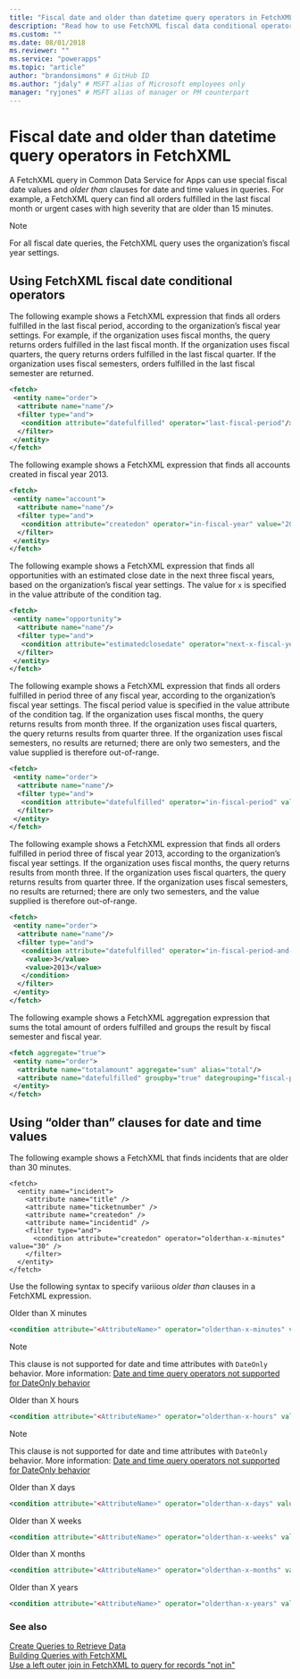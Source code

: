 ```yaml
---
title: "Fiscal date and older than datetime query operators in FetchXML (Common Data Service for Apps) | Microsoft Docs" # Intent and product brand in a unique string of 43-59 chars including spaces
description: "Read how to use FetchXML fiscal data conditional operators and &quot;older than&quot; clauses for date and time values" # 115-145 characters including spaces. This abstract displays in the search result.
ms.custom: ""
ms.date: 08/01/2018
ms.reviewer: ""
ms.service: "powerapps"
ms.topic: "article"
author: "brandonsimons" # GitHub ID
ms.author: "jdaly" # MSFT alias of Microsoft employees only
manager: "ryjones" # MSFT alias of manager or PM counterpart
---
```

# Fiscal date and older than datetime query operators in FetchXML

A FetchXML query in Common Data Service for Apps can use special fiscal date values and *older than* clauses for date and time values in queries. For example, a FetchXML query can find all orders fulfilled in the last fiscal month or urgent cases with high severity that are older than 15 minutes.  
  
> [!NOTE]
>  For all fiscal date queries, the FetchXML query uses the organization’s fiscal year settings.  
  
<a name="FiscalDate"></a>   
## Using FetchXML fiscal date conditional operators  
 The following example shows a FetchXML expression that finds all orders fulfilled in the last fiscal period, according to the organization’s fiscal year settings. For example, if the organization uses fiscal months, the query returns orders fulfilled in the last fiscal month. If the organization uses fiscal quarters, the query returns orders fulfilled in the last fiscal quarter. If the organization uses fiscal semesters, orders fulfilled in the last fiscal semester are returned.  
  
```xml  
<fetch>  
 <entity name="order">  
  <attribute name="name"/>  
  <filter type="and">  
   <condition attribute="datefulfilled" operator="last-fiscal-period"/>  
  </filter>  
 </entity>  
</fetch>  
```  
  
 The following example shows a FetchXML expression that finds all accounts created in fiscal year 2013.  
  
```xml  
<fetch>  
 <entity name="account">  
  <attribute name="name"/>  
  <filter type="and">  
   <condition attribute="createdon" operator="in-fiscal-year" value="2013"/>  
  </filter>  
 </entity>  
</fetch>  
```  
  
 The following example shows a FetchXML expression that finds all opportunities with an estimated close date in the next three fiscal years, based on the organization’s fiscal year settings. The value for `x` is specified in the value attribute of the condition tag.  
  
```xml  
<fetch>  
 <entity name="opportunity">  
  <attribute name="name"/>  
  <filter type="and">  
   <condition attribute="estimatedclosedate" operator="next-x-fiscal-years" value="3"/>  
  </filter>  
 </entity>  
</fetch>  
```  
  
 The following example shows a FetchXML expression that finds all orders fulfilled in period three of any fiscal year, according to the organization’s fiscal year settings. The fiscal period value is specified in the value attribute of the condition tag. If the organization uses fiscal months, the query returns results from month three. If the organization uses fiscal quarters, the query returns results from quarter three. If the organization uses fiscal semesters, no results are returned; there are only two semesters, and the value supplied is therefore out-of-range.  
  
```xml  
<fetch>  
 <entity name="order">  
  <attribute name="name"/>  
  <filter type="and">  
   <condition attribute="datefulfilled" operator="in-fiscal-period" value="3"/>  
  </filter>  
 </entity>  
</fetch>  
```  
  
 The following example shows a FetchXML expression that finds all orders fulfilled in period three of fiscal year 2013, according to the organization’s fiscal year settings. If the organization uses fiscal months, the query returns results from month three. If the organization uses fiscal quarters, the query returns results from quarter three. If the organization uses fiscal semesters, no results are returned; there are only two semesters, and the value supplied is therefore out-of-range.  
  
```xml  
<fetch>  
 <entity name="order">  
  <attribute name="name"/>  
  <filter type="and">  
   <condition attribute="datefulfilled" operator="in-fiscal-period-and-year">  
    <value>3</value>  
    <value>2013</value>  
   </condition>  
  </filter>  
 </entity>  
</fetch>  
```  
  
 The following example shows a FetchXML aggregation expression that sums the total amount of orders fulfilled and groups the result by fiscal semester and fiscal year.  
  
```xml  
<fetch aggregate="true">  
 <entity name="order">  
  <attribute name="totalamount" aggregate="sum" alias="total"/>  
  <attribute name="datefulfilled" groupby="true" dategrouping="fiscal-period"/>  
 </entity>  
</fetch>  
```  
  
<a name="OlderThan"></a>   
## Using “older than” clauses for date and time values  
 The following example shows a FetchXML that finds incidents that are older than 30 minutes.  
  
```  
<fetch>  
  <entity name="incident">  
    <attribute name="title" />  
    <attribute name="ticketnumber" />  
    <attribute name="createdon" />  
    <attribute name="incidentid" />  
    <filter type="and">  
      <condition attribute="createdon" operator="olderthan-x-minutes" value="30" />  
    </filter>  
  </entity>  
</fetch>  
```  
  
 Use the following syntax to specify variious *older than* clauses in a FetchXML expression.  
  
 Older than X minutes  
 ```xml  
<condition attribute="<AttributeName>" operator="olderthan-x-minutes" value="<VALUE>" />  
```  
  
> [!NOTE]
>  This clause is not supported for date and time attributes with `DateOnly` behavior. More information: [Date and time query operators not supported for DateOnly behavior](/dynamics365/customer-engagement/developer/behavior-format-date-time-attribute#date-and-time-query-operators-not-supported-for-dateonly-behavior)
  
 Older than X hours  
 ```xml  
<condition attribute="<AttributeName>" operator="olderthan-x-hours" value="<VALUE>" />  
```  
  
> [!NOTE]
>  This clause is not supported for date and time attributes with `DateOnly` behavior. More information: [Date and time query operators not supported for DateOnly behavior](/dynamics365/customer-engagement/developer/behavior-format-date-time-attribute#date-and-time-query-operators-not-supported-for-dateonly-behavior)  
  
 Older than X days  
 ```xml  
<condition attribute="<AttributeName>" operator="olderthan-x-days" value="<VALUE>" />  
```  
  
 Older than X weeks  
 ```xml  
<condition attribute="<AttributeName>" operator="olderthan-x-weeks" value="<VALUE>" />  
```  
  
 Older than X months  
 ```xml  
<condition attribute="<AttributeName>" operator="olderthan-x-months" value="<VALUE>" />  
```  
  
 Older than X years  
 ```xml  
<condition attribute="<AttributeName>" operator="olderthan-x-years" value="<VALUE>" />  
```

### See also  
 [Create Queries to Retrieve Data](/dynamics365/customer-engagement/developer/retrieve-data-queries-sdk-assemblies)   
 [Building Queries with FetchXML](/dynamics365/customer-engagement/developer/build-queries-fetchxml)   
 [Use a left outer join in FetchXML to query for records "not in"](/dynamics365/customer-engagement/developer/use-left-outer-join-fetchxml-query-records-not-in)
